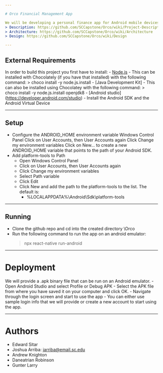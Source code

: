 ```yaml
---

# Orco Financial Management App

We will be developing a personal finance app for Android mobile devices. The app will allow users to keep track of their savings and expenses as well as invest in the stock market and learn more about the financial world with up-to-date news articles that are uploaded into the app.
> Description: https://github.com/SCCapstone/Orco/wiki/Project-Description
> Architecture: https://github.com/SCCapstone/Orco/wiki/Architecture
> Design: https://github.com/SCCapstone/Orco/wiki/Design

---
```


## External Requirements
In order to build this project you first have to install:
    - [Node.js](https://nodejs.org/en/)
        - This can be installed with Chocolately (if you have that installed) with the following command:
            > choco install -y node.js.install
    - [Java Development Kit]
        - This can also be installed using Chocolatey with the following command:
            > choco install -y node.js.install openjdk8
    - [Android studio] (https://developer.android.com/studio)
          - Install the Android SDK and the Android Virtual Device

---

## Setup

- Configure the ANDROID_HOME environment variable
Windows Control Panel
Click on User Accounts, then User Accounts again
Click Change my environment variables
Click on New… to create a new ANDROID_HOME variable that points to the path of your Android SDK.
- Add platform-tools to Path
    - Open Windows Control Panel
    - Click on User Accounts, then User Accounts again
    - Click Change my environment variables
    - Select Path variable
    - Click Edit
    - Click New and add the path to the platform-tools to the list. The default is:
        - %LOCALAPPDATA%\Android\Sdk\platform-tools

---

## Running

- Clone the github repo and cd into the created directory \Orco
- Run the following command to run the app on an android emulator:
    > npx react-native run-android 

---

# Deployment

We will provide a .apk binary file that can be run on an Android emulator. 
    - Open Android Studio and select Profile or Debug APK
    - Select the APK file from where you have saved it on your computer and click OK.
    - Navigate through the login screen and start to use the app
        - You can either use sample login info that we will provide or create a new account to start using the app.

---

# Authors
- Edward Sitar
- Joshua Arriba: jarriba@email.sc.edu
- Andrew Knighton
- Daneatrian Robinson
- Gunter Larry
